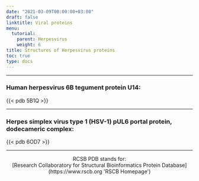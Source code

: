 ```yaml
---
date: "2021-03-09T00:00:00+03:00"
draft: false
linktitle: Viral proteins
menu:
  tutorial:
    parent: Herpesvirus
    weight: 6
title: Structures of Herpesvirus proteins
toc: true
type: docs
---
```


---

### Human herpesvirus 6B tegument protein U14:

{{< pdb 5B1Q >}}

---

### Herpes simplex virus type 1 (HSV-1) pUL6 portal protein, dodecameric complex:

{{< pdb 6OD7 >}}

---

<div align='center'>RCSB PDB stands for:<br>[Research Collaboratory for Structural Bioinformatics Protein Database](https://www.rscb.org 'RSCB Homepage')</div>
